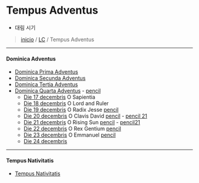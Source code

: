 # Tempus Adventus
- 대림 시기    
> [inicio](../README.md) / [LC](../LC.md) / Tempus Adventus  

----

#### Dominica Adventus

* [Dominica Prima Adventus](./adventus/A01.md)
* [Dominica Secunda Adventus](./adventus/A02.md)
* [Dominica Tertia Adventus](./adventus/A03.md)
* [Dominica Quarta Adventus](./adventus/A04.md) - [pencil](https://www.ncronline.org/spirituality/pencil-preaching/leaping-christmas)
	* [Die 17 decembris](./adventus/A04.md#17) O Sapientia
	* [Die 18 decembris](./adventus/A04.md#18) O Lord and Ruler
	* [Die 19 decembris](./adventus/A04.md#19) O Radix Jesse [pencil](https://www.ncronline.org/spirituality/pencil-preaching/invitation-life)
	* [Die 20 decembris](./adventus/A04.md#20) O Clavis David [pencil](https://www.ncronline.org/spirituality/pencil-preaching/mary-mentor-and-model) - [pencil 21](https://www.ncronline.org/news/spirituality/pencil-preaching/favor-god)
	* [Die 21 decembris](./adventus/A04.md#21) O Rising Sun [pencil](https://www.ncronline.org/spirituality/pencil-preaching/where-god-dwells) - [pencil21](https://www.ncronline.org/news/spirituality/pencil-preaching/loves-leap)
	* [Die 22 decembris](./adventus/A04.md#22) O Rex Gentium [pencil](https://www.ncronline.org/spirituality/pencil-preaching/song-never-ends)
	* [Die 23 decembris](./adventus/A04.md#23) O Emmanuel [pencil](https://www.ncronline.org/spirituality/pencil-preaching/anticipation)
	* [Die 24 decembris](./adventus/A04.md#24)

----

#### Tempus Nativitatis
* [Tempus Nativitatis](./LN.md)  

